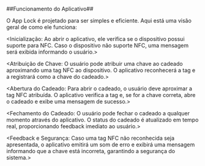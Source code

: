 ##Funcionamento do Aplicativo##


O App Lock é projetado para ser simples e eficiente. Aqui está uma visão geral de como ele funciona:



<Inicialização: Ao abrir o aplicativo, ele verifica se o dispositivo possui suporte para NFC. Caso o dispositivo não suporte NFC, uma mensagem será exibida informando o usuário.>

<Atribuição de Chave: O usuário pode atribuir uma chave ao cadeado aproximando uma tag NFC ao dispositivo. O aplicativo reconhecerá a tag e a registrará como a chave do cadeado.>

<Abertura do Cadeado: Para abrir o cadeado, o usuário deve aproximar a tag NFC atribuída. O aplicativo verifica a tag e, se for a chave correta, abre o cadeado e exibe uma mensagem de sucesso.>

<Fechamento do Cadeado: O usuário pode fechar o cadeado a qualquer momento através do aplicativo. O status do cadeado é atualizado em tempo real, proporcionando feedback imediato ao usuário.>

<Feedback e Segurança: Caso uma tag NFC não reconhecida seja apresentada, o aplicativo emitirá um som de erro e exibirá uma mensagem informando que a chave está incorreta, garantindo a segurança do sistema.>
